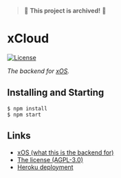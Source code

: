 > 🚩 **This project is archived!** 🚩

# xCloud

[![License](https://img.shields.io/github/license/thexproject/xcloud.svg?style=flat)](https://github.com/thexproject/xcloud/blob/master/LICENSE)

*The backend for [xOS](https://github.com/thexproject/xos).*

## Installing and Starting

```
$ npm install
$ npm start
```

## Links

- [xOS (what this is the backend for)](https://github.com/thexproject/xos)
- [The license (AGPL-3.0)](https://github.com/thexproject/xcloud/blob/master/LICENSE)
- [Heroku deployment](https://xcloud-heroku.herokuapp.com)

